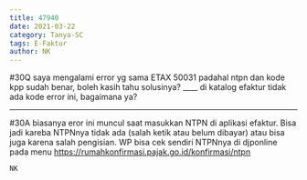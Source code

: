 ```yaml
---
title: 47940
date: 2021-03-22
category: Tanya-SC
tags: E-Faktur
author: NK
---
```


#30Q saya mengalami error yg sama ETAX 50031 padahal ntpn dan kode kpp sudah benar, boleh kasih tahu solusinya? ____ di katalog efaktur tidak ada kode error ini, bagaimana ya?

---

#30A biasanya eror ini muncul saat masukkan NTPN di aplikasi efaktur. Bisa jadi kareba NTPNnya tidak ada (salah ketik atau belum dibayar) atau bisa juga karena salah pengisian. WP bisa cek sendiri NTPNnya di djponline pada menu https://rumahkonfirmasi.pajak.go.id/konfirmasi/ntpn

`NK`
